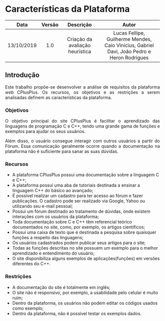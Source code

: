 # Características da Plataforma

| Data       | Versão | Descrição            | Autor             |
|:----------:|:------:|:--------------------:|:-----------------:|
| 13/10/2019 | 1.0 | Criação da avaliação heurística  | Lucas Fellipe, Guilherme Mendes, Caio Vinicius, Gabriel Davi, João Pedro e Heron Rodrigues |

## Introdução

<p align="justify"> Este trabalho propõe-se desenvolver a análise de requisitos da plataforma <i>web</i> CPlusPlus. Os recursos, os objetivos e as restrições a serem analisadas definem as características da plataforma.</p>

### Objetivos

<p align="justify"> O objetivo principal do site CPlusPlus é facilitar o aprendizado das linguagens de programação C e C++, tendo uma grande gama de funções e exemplos para ajudar os seus usuários.</p>

<p align="justify"> Além disso, o usuário consegue interagir com outros usuários a partir do Fórum. Essa comunicação geralmente ocorre quando a documentação na plataforma não é suficiente para sanar as suas dúvidas.</p>

### Recursos

* A plataforma CPlusPlus possui uma documentação sobre a linguagem C e C++;
* A plataforma possui uma aba de tutoriais destinada a ensinar a linguagem C++ do básico ao avançado;
* É possível realizar um cadastro para ter acesso ao fórum e fazer publicações. O cadastro pode ser realizado via Google, Yahoo ou utilizando seu e-mail pessoal;
* Possui um fórum destinado ao tratamento de dúvidas, onde existem interações com os usuários da plataforma;
* Toda documentação sobre C e C++ têm referencial teórico documentados no site, como, por exemplo, os artigos científicos;
* Possui uma caixa de texto que é destinada a pesquisa sobre quaisquer funções a respeito das linguagens;
* Os usuários cadastrados podem publicar seus artigos para o site;
* Todas as funções descritas no site possuem um exemplo para o melhor aprendizado e entendimento do usuário;
* O site disponibiliza alguns exemplos de aplicações(funções) em versões diferentes do C++.

### Restrições

* A documentação do site é totalmente em inglês;
* O site não é responsivo, por exemplo, a usabilidade pelo celular é muito ruim;
* Dentro da plataforma, os usuários não podem editar os códigos usados como exemplo;
* Dentro da plataforma, não é possível testar os exemplos dados.

<!DOCTYPE html>
<html>
<head>
<style src='docs/docs/assets/css/table.css'>
</style>
<link rel="stylesheet" href="docs/assets/css/table.css">
</head>